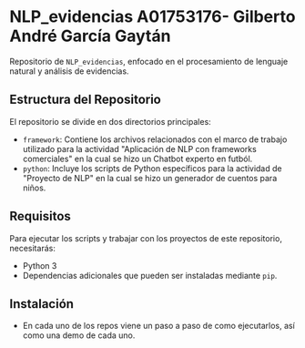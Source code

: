# NLP_evidencias A01753176- Gilberto André García Gaytán

Repositorio de `NLP_evidencias`, enfocado en el procesamiento de lenguaje natural y análisis de evidencias.

## Estructura del Repositorio

El repositorio se divide en dos directorios principales:

- `framework`: Contiene los archivos relacionados con el marco de trabajo utilizado para la actividad "Aplicación de NLP con frameworks comerciales" en la cual se hizo un Chatbot experto en futból.
- `python`: Incluye los scripts de Python específicos para la actividad de "Proyecto de NLP" en la cual se hizo un generador de cuentos para niños.

## Requisitos

Para ejecutar los scripts y trabajar con los proyectos de este repositorio, necesitarás:

- Python 3
- Dependencias adicionales que pueden ser instaladas mediante `pip`.


## Instalación

- En cada uno de los repos viene un paso a paso de como ejecutarlos, así como una demo de cada uno.
